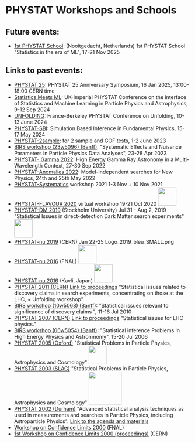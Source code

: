 # PHYSTAT Workshops and Schools

## Future events:

   * [1st PHYSTAT School](https://indico.cern.ch/event/1537633/): (Nooitgedacht, Netherlands) 1st PHYSTAT School "Statistics in the era of ML", 17-21 Nov 2025
        
## Links to past events: 

   * [PHYSTAT 25](https://indico.cern.ch/event/1465837/): PHYSTAT 25 Anniversary Symposium, 16 Jan 2025, 13:00-18:00 CERN time
   * [Statistics Meets ML](https://indico.cern.ch/event/1407421/): UK-Imperial PHYSTAT Conference on the interface of Statistics and Machine Learning in Particle Physics and Astrophysics, 9-12 Sep 2024 
   * [UNFOLDING](https://indico.cern.ch/event/1357972/): France-Berkeley PHYSTAT Conference on Unfolding, 10-13 June 2024
   * [PHYSTAT-SBI](https://indico.cern.ch/event/1355601/): Simulation Based Inference in Fundamental Physics, 15-17 May 2024
   * [PHYSTAT-2sample](https://indico.cern.ch/event/1258983/): for 2 sample and GOF tests, 1-2 June 2023
   * [BIRS workshop (23w5096) (Banff)](https://www.birs.ca/events/2023/5-day-workshops/23w5096): "Systematic Effects and Nuisance Parameters in Particle Physics Data Analyses", 23-28 Apr 2023
   * [PHYSTAT- Gamma 2022](https://indico.cern.ch/event/1122011/): High Energy Gamma Ray Astronomy in a Multi-Wavelength Context,   27-30 Sep 2022
   * [PHYSTAT-Anomalies 2022](https://indico.cern.ch/event/1138933/): Model-independent searches for New Physics, 24th and 25th May 2022
   * [PHYSTAT-Systematics](https://indico.cern.ch/event/1051224/) workshop 2021 1-3 Nov + 10 Nov 2021
   * [PHYSTAT-FLAVOUR 2020](https://indico.cern.ch/event/940874/) virtual workshop 19-21 Oct 2020 <img src="img/phystatfl20logo.png" style="width: 50px">
   * [PHYSTAT-DM 2019](https://indico.cern.ch/event/769726/) (Stockholm University) Jul 31 - Aug 2, 2019  "Statistical Issues in direct-detection Dark Matter search experiments" <img src="img/phystatdm_logo.png" style="width: 50px"> 
   * [PHYSTAT-nu 2019](https://indico.cern.ch/event/735431/) (CERN) Jan 22-25 Logo_2019_bleu_SMALL.png
   * [PHYSTAT-nu 2016](https://indico.fnal.gov/event/11906/) (FNAL) <img src="img/PHYSTAT_Logo.jpg" style="width: 50px">
   * [PHYSTAT-nu 2016](https://indico.ipmu.jp/indico/event/82/) (Kavli, Japan)  <img src="img/PhyStat-nu-LogoProposal-tiny.png" style="width: 50px">
   * [PHYSTAT 2011 (CERN)](https://indico.cern.ch/event/107747/)   [Link to proceedings](https://cds.cern.ch/record/1306523/files/CERN-2011-006.pdf?version=1)  "Statistical issues related to discovery claims in search experiments, concentrating on those at the LHC, + Unfolding workshop"
   * [BIRS workshop (10w5068) (Banff)](https://www.birs.ca/events/2010/5-day-workshops/10w5068): "Statistical issues relevant to significance of discovery claims ",   11-16 Jul 2010
   * [PHYSTAT 2007 (CERN)](https://phystat-lhc.web.cern.ch/)   [Link to proceedings](https://cds.cern.ch/record/1021125?ln=de)  "Statistical issues for LHC physics."
   * [BIRS workshop (06w5054) (Banff)](https://www.birs.ca/events/2006/5-day-workshops/06w5054): "Statistical inference Problems in High Energy Physics and Astronmomy",   15-20 Jul 2006
   * [PHYSTAT 2005 (Oxford)](https://confs.physics.ox.ac.uk/phystat05/) "Statistical Problems in Particle Physics, Astrophysics and Cosmology"  <img src="img/heads.jpeg" style="width: 50px">
   * [PHYSTAT 2003 (SLAC)](https://www.slac.stanford.edu/econf/C030908/) "Statistical Problems in Particle Physics, Astrophysics and Cosmology" <img src="img/top-20030904_01.png" style="width: 90px"> 
   * [PHYSTAT 2002 (Durham)](https://www.ippp.dur.ac.uk/Workshops/02/statistics/)  "Advanced statistical analysis techniques as used in measurements and searches in Particle Physics, including Astroparticle Physics". [Link to the agenda and materials](https://www.ippp.dur.ac.uk/Workshops/02/statistics/program.shtml)
   * [Workshop on Confidence Limits 2000](https://conferences.fnal.gov/cl2k/) (FNAL)
   * [1st Workshop on Confidence Limits 2000 (proceedings)](https://cds.cern.ch/record/411537?ln=de) (CERN)
